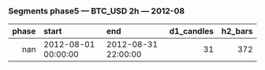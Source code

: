 ### Segments phase5 — BTC_USD 2h — 2012-08

|   phase | start               | end                 |   d1_candles |   h2_bars |
|--------:|:--------------------|:--------------------|-------------:|----------:|
|     nan | 2012-08-01 00:00:00 | 2012-08-31 22:00:00 |           31 |       372 |